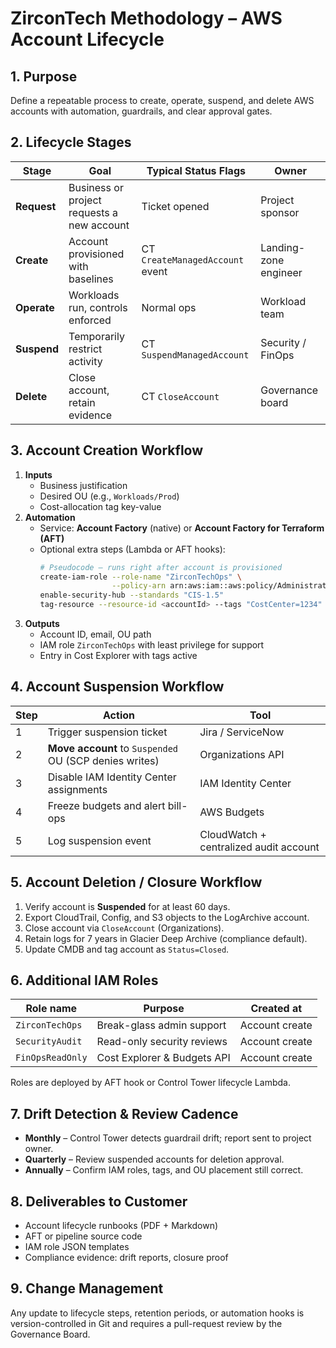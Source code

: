 # ZirconTech Methodology – AWS Account Lifecycle

## 1. Purpose  
Define a repeatable process to create, operate, suspend, and delete AWS accounts with automation, guardrails, and clear approval gates.

## 2. Lifecycle Stages

| Stage          | Goal                                         | Typical Status Flags | Owner                |
|----------------|----------------------------------------------|----------------------|----------------------|
| **Request**    | Business or project requests a new account   | Ticket opened        | Project sponsor      |
| **Create**     | Account provisioned with baselines           | CT `CreateManagedAccount` event | Landing-zone engineer |
| **Operate**    | Workloads run, controls enforced             | Normal ops           | Workload team        |
| **Suspend**    | Temporarily restrict activity                | CT `SuspendManagedAccount` | Security / FinOps    |
| **Delete**     | Close account, retain evidence               | CT `CloseAccount`    | Governance board     |

## 3. Account Creation Workflow

1. **Inputs**  
   * Business justification  
   * Desired OU (e.g., `Workloads/Prod`)  
   * Cost-allocation tag key-value  
2. **Automation**  
   * Service: **Account Factory** (native) or **Account Factory for Terraform (AFT)**  
   * Optional extra steps (Lambda or AFT hooks):  
     ```bash
     # Pseudocode – runs right after account is provisioned
     create-iam-role --role-name "ZirconTechOps" \
                     --policy-arn arn:aws:iam::aws:policy/AdministratorAccess
     enable-security-hub --standards "CIS-1.5"
     tag-resource --resource-id <accountId> --tags "CostCenter=1234"
     ```
3. **Outputs**  
   * Account ID, email, OU path  
   * IAM role `ZirconTechOps` with least privilege for support  
   * Entry in Cost Explorer with tags active

## 4. Account Suspension Workflow

| Step | Action | Tool |
|------|--------|------|
| 1    | Trigger suspension ticket | Jira / ServiceNow |
| 2    | **Move account** to `Suspended` OU (SCP denies writes) | Organizations API |
| 3    | Disable IAM Identity Center assignments | IAM Identity Center |
| 4    | Freeze budgets and alert bill-ops | AWS Budgets |
| 5    | Log suspension event | CloudWatch + centralized audit account |

## 5. Account Deletion / Closure Workflow

1. Verify account is **Suspended** for at least 60 days.  
2. Export CloudTrail, Config, and S3 objects to the LogArchive account.  
3. Close account via `CloseAccount` (Organizations).  
4. Retain logs for 7 years in Glacier Deep Archive (compliance default).  
5. Update CMDB and tag account as `Status=Closed`.

## 6. Additional IAM Roles

| Role name          | Purpose                     | Created at |
|--------------------|-----------------------------|------------|
| `ZirconTechOps`    | Break-glass admin support   | Account create |
| `SecurityAudit`    | Read-only security reviews  | Account create |
| `FinOpsReadOnly`   | Cost Explorer & Budgets API | Account create |

Roles are deployed by AFT hook or Control Tower lifecycle Lambda.

## 7. Drift Detection & Review Cadence

* **Monthly** – Control Tower detects guardrail drift; report sent to project owner.  
* **Quarterly** – Review suspended accounts for deletion approval.  
* **Annually** – Confirm IAM roles, tags, and OU placement still correct.

## 8. Deliverables to Customer

* Account lifecycle runbooks (PDF + Markdown)  
* AFT or pipeline source code  
* IAM role JSON templates  
* Compliance evidence: drift reports, closure proof

## 9. Change Management

Any update to lifecycle steps, retention periods, or automation hooks is version-controlled in Git and requires a pull-request review by the Governance Board.
